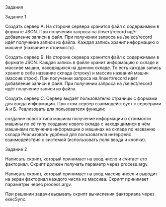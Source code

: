 Задания

Задание 1

Создать сервер А. На стороне сервера хранится файл с содержимым в формате JSON. При получении запроса на /insert/record идёт добавление записи в файл. При получении запроса на /select/record идёт получение записи из файла. Каждая запись хранит информацию о машине (название и стоимость).

Создать сервер Б. На стороне сервера хранится файл с содержимым в формате JSON. Каждая запись в файле хранит информацию о складе и массиве машин, находящихся на данном складе. То есть каждая запись хранит в себе название склада (строку) и массив названий машин (массив строк). При получении запроса на /insert/record идёт добавление записи в файл. При получении запроса на /select/record идёт получение записи из файла.

Создать сервер C. Сервер выдаёт пользователю страницы с формами для ввода информации. При этом сервер взаимодействует с серверами А и Б. Реализовать для пользователя функции:

создание нового типа машины
получение информации о стоимости машины по её типу
создание нового склада с находящимися в нём машинами
получение информации о машинах на складе по названию склада
Реализовать удобный для пользователя интерфейс взаимодействия с системой (использовать поля ввода и кнопки).

Задание 2

Написать скрипт, который принимает на вход число и считает его факториал. Скрипт должен получать параметр через process.argv.

Написать скрипт, который принимает на вход массив чисел и выводит на экран факториал каждого числа из массива. Скрипт принимает параметры через process.argv.

При решении задачи вызывать скрипт вычисления факториала через execSync.